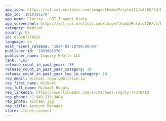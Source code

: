 ```yaml
---
app_icon: https://is1-ssl.mzstatic.com/image/thumb/Purple122/v4/62/7d/ba/627dbac6-1df1-a727-6801-0552e778ca13/AppIcon-0-0-1x_U007emarketing-0-10-0-85-220.png/1024x1024bb.png
app_id: '1010391170'
app_name: Clarity - CBT Thought Diary
app_screenshot: https://is1-ssl.mzstatic.com/image/thumb/Purple126/v4/b7/3f/89/b73f89cc-364b-901b-704c-c2e6031410bb/2932228e-1861-45b5-8303-75b172bb17a0_iOS092023_1.png/1242x2688bb.png
category: Medical
country: US
id: Ql6x6T7lOIds
language: en
most_recent_release: '2024-02-18T00:00:00'
publisher_id: '1003891578'
publisher_name: Inquiry Health LLC
rank: '165'
release_count_in_past_year: '35'
release_count_in_past_year_category: 10
release_count_in_past_year_top_in_category: 19
rep_email: michael.roguly@bitrise.io
rep_first_name: Michael
rep_full_name: Michael Roguly
rep_linkedin: https://www.linkedin.com/in/michael-roguly-77376710
rep_phone: +1 949-233-3404
rep_photo: michael.jpg
rep_title: Account Manager
store: itunes_connect
---
```

